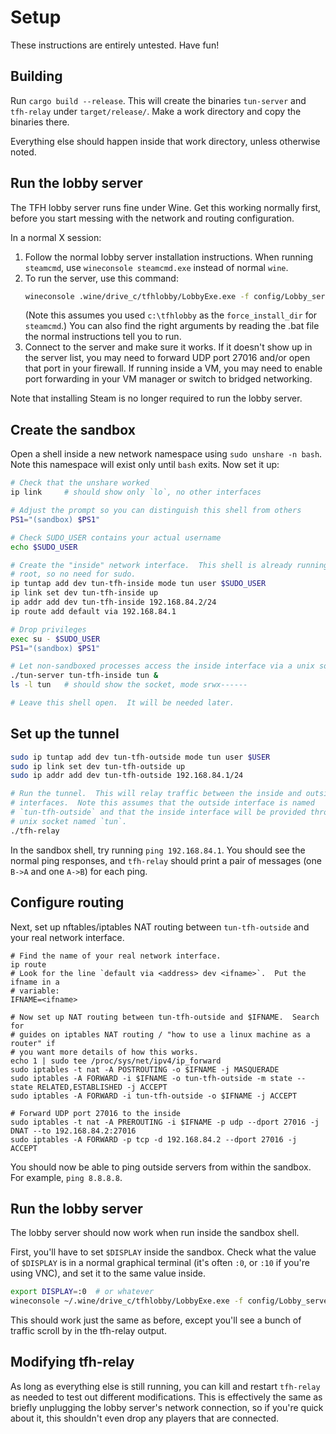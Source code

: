 # Setup

These instructions are entirely untested.  Have fun!


## Building

Run `cargo build --release`.  This will create the binaries `tun-server` and
`tfh-relay` under `target/release/`.  Make a work directory and copy the
binaries there.

Everything else should happen inside that work directory, unless otherwise
noted.


## Run the lobby server

The TFH lobby server runs fine under Wine.  Get this working normally first,
before you start messing with the network and routing configuration.

In a normal X session:

 1. Follow the normal lobby server installation instructions.  When running
    `steamcmd`, use `wineconsole steamcmd.exe` instead of normal `wine`.
 2. To run the server, use this command:
    ```sh
    wineconsole .wine/drive_c/tfhlobby/LobbyExe.exe -f config/Lobby_server.geoproj -i
    ```
    (Note this assumes you used `c:\tfhlobby` as the `force_install_dir` for
    `steamcmd`.)  You can also find the right arguments by reading the .bat
    file the normal instructions tell you to run.
 3. Connect to the server and make sure it works.  If it doesn't show up in the
    server list, you may need to forward UDP port 27016 and/or open that port
    in your firewall.  If running inside a VM, you may need to enable port
    forwarding in your VM manager or switch to bridged networking.

Note that installing Steam is no longer required to run the lobby server.


## Create the sandbox

Open a shell inside a new network namespace using `sudo unshare -n bash`.  Note
this namespace will exist only until `bash` exits.  Now set it up:

```sh
# Check that the unshare worked
ip link     # should show only `lo`, no other interfaces

# Adjust the prompt so you can distinguish this shell from others
PS1="(sandbox) $PS1"

# Check SUDO_USER contains your actual username
echo $SUDO_USER

# Create the "inside" network interface.  This shell is already running as
# root, so no need for sudo.
ip tuntap add dev tun-tfh-inside mode tun user $SUDO_USER
ip link set dev tun-tfh-inside up
ip addr add dev tun-tfh-inside 192.168.84.2/24
ip route add default via 192.168.84.1

# Drop privileges
exec su - $SUDO_USER
PS1="(sandbox) $PS1"

# Let non-sandboxed processes access the inside interface via a unix socket
./tun-server tun-tfh-inside tun &
ls -l tun   # should show the socket, mode srwx------

# Leave this shell open.  It will be needed later.
```


## Set up the tunnel

```sh
sudo ip tuntap add dev tun-tfh-outside mode tun user $USER
sudo ip link set dev tun-tfh-outside up
sudo ip addr add dev tun-tfh-outside 192.168.84.1/24

# Run the tunnel.  This will relay traffic between the inside and outside
# interfaces.  Note this assumes that the outside interface is named
# `tun-tfh-outside` and that the inside interface will be provided through a
# unix socket named `tun`.
./tfh-relay
```

In the sandbox shell, try running `ping 192.168.84.1`.  You should see the
normal ping responses, and `tfh-relay` should print a pair of messages (one
`B->A` and one `A->B`) for each ping.


## Configure routing

Next, set up nftables/iptables NAT routing between `tun-tfh-outside` and your
real network interface.

```
# Find the name of your real network interface.
ip route
# Look for the line `default via <address> dev <ifname>`.  Put the ifname in a
# variable:
IFNAME=<ifname>

# Now set up NAT routing between tun-tfh-outside and $IFNAME.  Search for
# guides on iptables NAT routing / "how to use a linux machine as a router" if
# you want more details of how this works.
echo 1 | sudo tee /proc/sys/net/ipv4/ip_forward
sudo iptables -t nat -A POSTROUTING -o $IFNAME -j MASQUERADE
sudo iptables -A FORWARD -i $IFNAME -o tun-tfh-outside -m state --state RELATED,ESTABLISHED -j ACCEPT
sudo iptables -A FORWARD -i tun-tfh-outside -o $IFNAME -j ACCEPT

# Forward UDP port 27016 to the inside
sudo iptables -t nat -A PREROUTING -i $IFNAME -p udp --dport 27016 -j DNAT --to 192.168.84.2:27016
sudo iptables -A FORWARD -p tcp -d 192.168.84.2 --dport 27016 -j ACCEPT
```

You should now be able to ping outside servers from within the sandbox.  For
example, `ping 8.8.8.8`.


## Run the lobby server

The lobby server should now work when run inside the sandbox shell.

First, you'll have to set `$DISPLAY` inside the sandbox.  Check what the value
of `$DISPLAY` is in a normal graphical terminal (it's often `:0`, or `:10` if
you're using VNC), and set it to the same value inside.

```sh
export DISPLAY=:0  # or whatever
wineconsole ~/.wine/drive_c/tfhlobby/LobbyExe.exe -f config/Lobby_server.geoproj -i
```

This should work just the same as before, except you'll see a bunch of traffic
scroll by in the tfh-relay output.


## Modifying tfh-relay

As long as everything else is still running, you can kill and restart
`tfh-relay` as needed to test out different modifications.  This is effectively
the same as briefly unplugging the lobby server's network connection, so if
you're quick about it, this shouldn't even drop any players that are connected.
